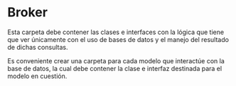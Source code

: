 ﻿# Broker
Esta carpeta debe contener las clases e interfaces con la lógica que tiene que ver únicamente con el uso de bases de datos y el manejo del resultado de dichas consultas.

Es conveniente crear una carpeta para cada modelo que interactúe con la base de datos, la cual debe contener la clase e interfaz destinada para el modelo en cuestión.